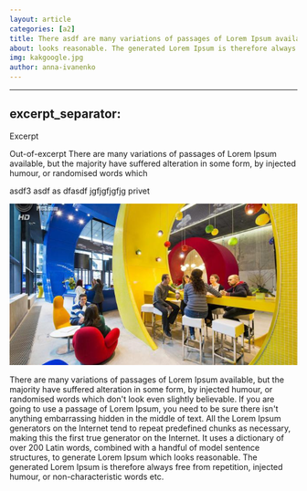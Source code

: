 ```yaml
---
layout: article
categories: [a2]
title: There asdf are many variations of passages of Lorem Ipsum available
about: looks reasonable. The generated Lorem Ipsum is therefore always free from repetition, injected humour,
img: kakgoogle.jpg
author: anna-ivanenko
---
```


---
excerpt_separator: <!--more-->
---

Excerpt
<!--more-->
Out-of-excerpt
There are many variations of passages of Lorem Ipsum available, 
but the majority have suffered alteration in some form, by injected humour, or randomised words which

asdf3
asdf
as
dfasdf
jgfjgfjgfjg privet

![asdf](images/kakgoogle.jpg)


There are many variations of passages of Lorem Ipsum available, 
but the majority have suffered alteration in some form, by injected humour, or randomised words which
 don't look even slightly believable. If you are going to use a passage of Lorem Ipsum, you need to be
  sure there isn't anything embarrassing hidden in the middle of text. All the Lorem Ipsum generators on the
   Internet tend to repeat predefined chunks as necessary, making this the first true generator on the Internet. 
   It uses a dictionary of over 200 Latin words, combined with a handful of model sentence structures, to generate Lorem 
   Ipsum which looks reasonable. The generated Lorem Ipsum is therefore always free from repetition, injected humour, 
   or non-characteristic words etc.
